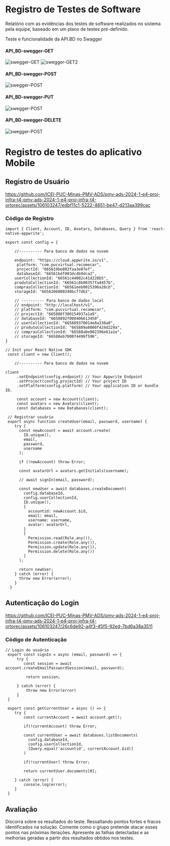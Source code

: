 # Registro de Testes de Software

Relatório com as evidências dos testes de software realizados no sistema pela equipe, baseado em um plano de testes pré-definido.

Teste e funcionalidade da API.BD no Swagger 

#### API_BD-swegger-GET
![swegger-GET](https://github.com/ICEI-PUC-Minas-PMV-ADS/pmv-ads-2024-1-e4-proj-infra-t4-pmv-ads-2024-1-e4-proj-infra-t4-ortorec/blob/efcddf4ff35a4070ca1e8714dac2c6e4f049ba97/docs/img/API_BD-swegger-GET.png)
![swegger-GET2](https://github.com/ICEI-PUC-Minas-PMV-ADS/pmv-ads-2024-1-e4-proj-infra-t4-pmv-ads-2024-1-e4-proj-infra-t4-ortorec/blob/efcddf4ff35a4070ca1e8714dac2c6e4f049ba97/docs/img/API_BD-swegger-GET2.png)

#### API_BD-swegger-POST
![swegger-POST](https://github.com/ICEI-PUC-Minas-PMV-ADS/pmv-ads-2024-1-e4-proj-infra-t4-pmv-ads-2024-1-e4-proj-infra-t4-ortorec/blob/efcddf4ff35a4070ca1e8714dac2c6e4f049ba97/docs/img/API_BD-swegger-POST.png)

#### API_BD-swegger-PUT
![swegger-POST](https://github.com/ICEI-PUC-Minas-PMV-ADS/pmv-ads-2024-1-e4-proj-infra-t4-pmv-ads-2024-1-e4-proj-infra-t4-ortorec/blob/efcddf4ff35a4070ca1e8714dac2c6e4f049ba97/docs/img/API_BD-swegger-PUT.png)

#### API_BD-swegger-DELETE
![swegger-POST](https://github.com/ICEI-PUC-Minas-PMV-ADS/pmv-ads-2024-1-e4-proj-infra-t4-pmv-ads-2024-1-e4-proj-infra-t4-ortorec/blob/efcddf4ff35a4070ca1e8714dac2c6e4f049ba97/docs/img/API_BD-Swegger-%20DELETE.png)

# Registro de testes do aplicativo Mobile

## Registro de Usuário

https://github.com/ICEI-PUC-Minas-PMV-ADS/pmv-ads-2024-1-e4-proj-infra-t4-pmv-ads-2024-1-e4-proj-infra-t4-ortorec/assets/106103247/edbf11c1-5222-4851-be47-d213aa399cac

### Código de Registro
```
import { Client, Account, ID, Avatars, Databases, Query } from 'react-native-appwrite';

export const config = {

    //---------- Para banco de dados na nuvem

    endpoint: "https://cloud.appwrite.io/v1",
     platform: "com.pucvirtual.recomecar",
     projectId: "665619be002faa3e07ef",
     databaseId: "66561bdf003dc4b9dca2",
    userCollectionId: "66561c44002c41d228b5",
    produtoCollectionId: "66561c8b00357fa4457b",
    comprasCollectionId: "66561eeb0025396a28cb",
    storageId: "6656206000240bcf7db2",

    // ---------- Para banco de dados local
    // endpoint: "http://localhost/v1",
    // platform: "com.pucvirtual.recomecar",
    // projectId: "665888f300154937a1a9",
    // databaseId: "6658892f000406613450",
    // userCollectionId: "665889370014e8a338a0",
    // produtoCollectionId: "665889a8000f424d229a",
    // comprasCollectionId: "66588a0e002396e61a1e",
    // storageId: "66588eb700074496f596",
}

// Init your React Native SDK
 const client = new Client();

    //---------- Para banco de dados na nuvem

client
     .setEndpoint(config.endpoint) // Your Appwrite Endpoint
     .setProject(config.projectId) // Your project ID
     .setPlatform(config.platform) // Your application ID or bundle ID.

     const account = new Account(client);
     const avatars = new Avatars(client);
     const databases = new Databases(client);

 // Registrar usuário
 export async function createUser(email, password, username) {
    try {
      const newAccount = await account.create(
        ID.unique(),
        email,
        password,
        username
      );
  
      if (!newAccount) throw Error;
  
      const avatarUrl = avatars.getInitials(username);
  
      // await signIn(email, password);
  
      const newUser = await databases.createDocument(
        config.databaseId,
        config.userCollectionId,
        ID.unique(),
        {
          accountid: newAccount.$id,
          email: email,
          username: username,
          avatar: avatarUrl,
        }
        [
          Permission.read(Role.any()),
          Permission.create(Role.any()),
          Permission.update(Role.any()),
          Permission.delete(Role.any())
        ]
      );
  
      return newUser;
    } catch (error) {
      throw new Error(error);
    }
  }
```

## Autenticação do Login

https://github.com/ICEI-PUC-Minas-PMV-ADS/pmv-ads-2024-1-e4-proj-infra-t4-pmv-ads-2024-1-e4-proj-infra-t4-ortorec/assets/106103247/26c6de92-a4f3-45f5-92ed-7bd6a38a3511

### Código de Autenticação

```
// Login do usuário
 export const signIn = async (email, password) => {
     try {
        const session = await account.createEmailPasswordSession(email, password);

         return session;

     } catch (error) {
         throw new Error(error)
     }
 }

 export const getCurrentUser = async () => {
    try {
        const currentAccount = await account.get();

        if(!currentAccount) throw Error;

        const currentUser = await databases.listDocuments(
          config.databaseId,
          config.userCollectionId,
          [Query.equal('accountid', currentAccount.$id)]
        )

        if(!currentUser) throw Error;

        return currentUser.documents[0];

    } catch (error) {
        console.log(error);
    }
 }
```

## Avaliação

Discorra sobre os resultados do teste. Ressaltando pontos fortes e fracos identificados na solução. Comente como o grupo pretende atacar esses pontos nas próximas iterações. Apresente as falhas detectadas e as melhorias geradas a partir dos resultados obtidos nos testes.
